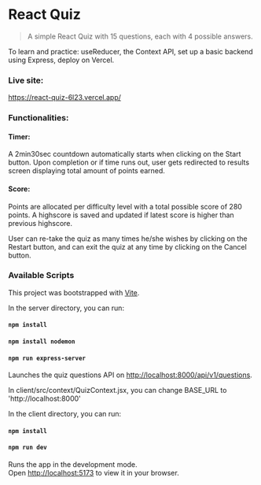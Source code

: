 # React Quiz

> A simple React Quiz with 15 questions, each with 4 possible answers.

To learn and practice: useReducer, the Context API, set up a basic backend using
Express, deploy on Vercel.

### Live site:

https://react-quiz-6l23.vercel.app/

### Functionalities:

#### Timer:

A 2min30sec countdown automatically starts when clicking on the Start button.
Upon completion or if time runs out, user gets redirected to results screen
displaying total amount of points earned.

#### Score:

Points are allocated per difficulty level with a total possible score of 280
points. A highscore is saved and updated if latest score is higher than previous
highscore.

User can re-take the quiz as many times he/she wishes by clicking on the Restart
button, and can exit the quiz at any time by clicking on the Cancel button.

### Available Scripts

This project was bootstrapped with [Vite](https://vitejs.dev/).

In the server directory, you can run:

#### `npm install`

#### `npm install nodemon`

#### `npm run express-server`

Launches the quiz questions API on
[http://localhost:8000/api/v1/questions](http://localhost:8000).

In client/src/context/QuizContext.jsx, you can change BASE_URL to
'http://localhost:8000'

In the client directory, you can run:

#### `npm install`

#### `npm run dev`

Runs the app in the development mode.\
Open [http://localhost:5173](http://localhost:5173) to view it in your browser.
